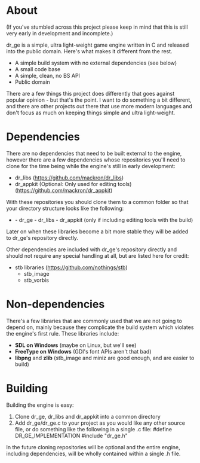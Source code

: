 # About
(If you've stumbled across this project please keep in mind that this is
still very early in development and incomplete.)

dr_ge is a simple, ultra light-weight game engine written in C and released
into the public domain. Here's what makes it different from the rest.
 * A simple build system with no external dependencies (see below)
 * A small code base
 * A simple, clean, no BS API
 * Public domain
 
There are a few things this project does differently that goes against popular
opinion - but that's the point. I want to do something a bit different, and
there are other projects out there that use more modern languages and don't
focus as much on keeping things simple and ultra light-weight.


# Dependencies
There are no dependencies that need to be built external to the engine, however
there are a few dependencies whose repositories you'll need to clone for the
time being while the engine's still in early development:
 * dr_libs (https://github.com/mackron/dr_libs)
 * dr_appkit (Optional: Only used for editing tools) (https://github.com/mackron/dr_appkit)
 
With these repositories you should clone them to a common folder so that your
directory structure looks like the following:
 - <root directory>
   - dr_ge
   - dr_libs
   - dr_appkit (only if including editing tools with the build)

Later on when these libraries become a bit more stable they will be added to
dr_ge's repository directly.
 
Other dependencies are included with dr_ge's repository directly and should
not require any special handling at all, but are listed here for credit:
 * stb libraries (https://github.com/nothings/stb)
   * stb_image
   * stb_vorbis
 
 
# Non-dependencies
There's a few libraries that are commonly used that we are not going to depend
on, mainly because they complicate the build system which violates the engine's
first rule. These libraries include:

 * **SDL on Windows** (maybe on Linux, but we'll see)
 * **FreeType on Windows** (GDI's font APIs aren't that bad)
 * **libpng** and **zlib** (stb_image and miniz are good enough, and are easier to build)
   
   
# Building
Building the engine is easy:
 1) Clone dr_ge, dr_libs and dr_appkit into a common directory
 2) Add dr_ge/dr_ge.c to your project as you would like any other source file, or do
something like the following in a single .c file:
    #define DR_GE_IMPLEMENTATION
	#include "dr_ge.h"
	
In the future cloning repositories will be optional and the entire engine,
including dependencies, will be wholly contained within a single .h file.